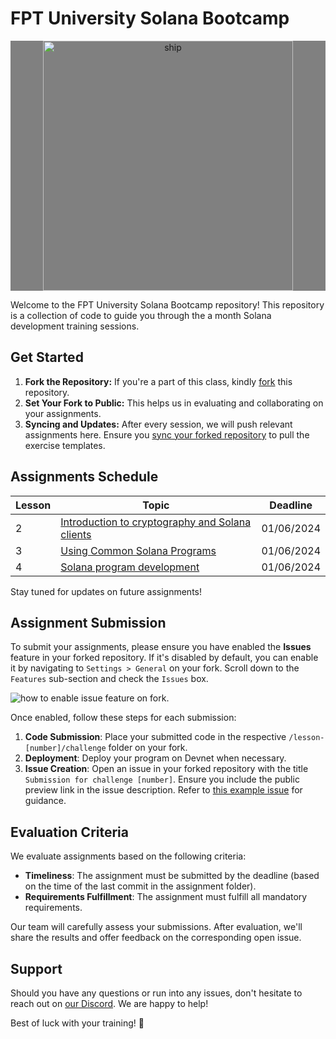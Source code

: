 # FPT University Solana Bootcamp

<p width="full" margin="auto" align="center" style="background:gray"><img src="assets/logo.png" alt="ship" width="400" margin="auto" align="center" /></p>

Welcome to the FPT University Solana Bootcamp repository! This repository is a collection of code to guide you through the a month Solana development training sessions.

## Get Started

1. **Fork the Repository:** If you're a part of this class, kindly [fork](https://docs.github.com/en/get-started/quickstart/fork-a-repo#forking-a-repository) this repository.
2. **Set Your Fork to Public:** This helps us in evaluating and collaborating on your assignments.
3. **Syncing and Updates:** After every session, we will push relevant assignments here. Ensure you [sync your forked repository](https://docs.github.com/en/pull-requests/collaborating-with-pull-requests/working-with-forks/syncing-a-fork) to pull the exercise templates.

## Assignments Schedule

| Lesson | Topic                                                                     | Deadline   |
| --- | ------------------------------------------------------------------------- | ---------- |
| 2   | [Introduction to cryptography and Solana clients](./lesson-2/challenge/)                                 | 01/06/2024 |
| 3   | [Using Common Solana Programs](./lesson-3/challenge/)                                 | 01/06/2024 |
| 4   | [Solana program development](./lesson-4/challenge/)                                 | 01/06/2024 |


Stay tuned for updates on future assignments!

## Assignment Submission

To submit your assignments, please ensure you have enabled the **Issues** feature in your forked repository. If it's disabled by default, you can enable it by navigating to `Settings > General` on your fork. Scroll down to the `Features` sub-section and check the `Issues` box.

![how to enable issue feature on fork](./assets/enable-issue-feature.png).

Once enabled, follow these steps for each submission:

1. **Code Submission**: Place your submitted code in the respective `/lesson-[number]/challenge` folder on your fork.
2. **Deployment**: Deploy your program on Devnet when necessary.
3. **Issue Creation**: Open an issue in your forked repository with the title `Submission for challenge [number]`. Ensure you include the public preview link in the issue description. Refer to [this example issue](https://github.com/trankhacvy/fptu-solana-bootcamp/issues/1) for guidance.

## Evaluation Criteria

We evaluate assignments based on the following criteria:

- **Timeliness**: The assignment must be submitted by the deadline (based on the time of the last commit in the assignment folder).
- **Requirements Fulfillment**: The assignment must fulfill all mandatory requirements.

Our team will carefully assess your submissions. After evaluation, we'll share the results and offer feedback on the corresponding open issue.

## Support

Should you have any questions or run into any issues, don't hesitate to reach out on [our Discord](https://discord.gg/gZmWJ5jQ). We are happy to help!

Best of luck with your training! 🌟